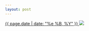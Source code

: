 ```yaml
---
layout: post
---
```


<p>
  <a href="/456">
    <time>{{ page.date | date: "%e %B, %Y" }}</time>
  </a>
  <a href="/456"><img src="{{ site.assets_url }}/456.jpg"/></a>
</p>
